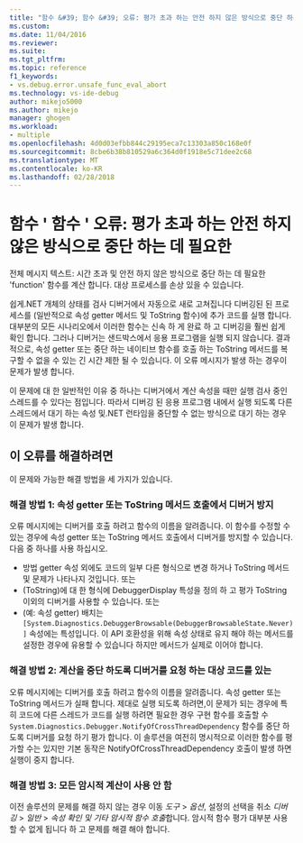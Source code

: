 ```yaml
---
title: "함수 &#39; 함수 &#39; 오류: 평가 초과 하는 안전 하지 않은 방식으로 중단 하는 데 필요한 | Microsoft Docs"
ms.custom: 
ms.date: 11/04/2016
ms.reviewer: 
ms.suite: 
ms.tgt_pltfrm: 
ms.topic: reference
f1_keywords:
- vs.debug.error.unsafe_func_eval_abort
ms.technology: vs-ide-debug
author: mikejo5000
ms.author: mikejo
manager: ghogen
ms.workload:
- multiple
ms.openlocfilehash: 4d0d03efbb844c29195eca7c13303a850c168e0f
ms.sourcegitcommit: 8cbe6b38b810529a6c364d0f1918e5c71dee2c68
ms.translationtype: MT
ms.contentlocale: ko-KR
ms.lasthandoff: 02/28/2018
---
```

# <a name="error-evaluating-the-function-39function39-timed-out-and-needed-to-be-aborted-in-an-unsafe-way"></a>함수 &#39; 함수 &#39; 오류: 평가 초과 하는 안전 하지 않은 방식으로 중단 하는 데 필요한

전체 메시지 텍스트: 시간 초과 및 안전 하지 않은 방식으로 중단 하는 데 필요한 'function' 함수를 계산 합니다. 대상 프로세스를 손상 있을 수 있습니다. 

쉽게.NET 개체의 상태를 검사 디버거에서 자동으로 새로 고쳐집니다 디버깅된 된 프로세스를 (일반적으로 속성 getter 메서드 및 ToString 함수)에 추가 코드를 실행 합니다. 대부분의 모든 시나리오에서 이러한 함수는 신속 하 게 완료 하 고 디버깅을 훨씬 쉽게 확인 합니다. 그러나 디버거는 샌드박스에서 응용 프로그램을 실행 되지 않습니다. 결과적으로, 속성 getter 또는 중단 하는 네이티브 함수를 호출 하는 ToString 메서드를 복구할 수 없을 수 있는 긴 시간 제한 될 수 있습니다. 이 오류 메시지가 발생 하는 경우이 문제가 발생 합니다.
 
이 문제에 대 한 일반적인 이유 중 하나는 디버거에서 계산 속성을 때만 실행 검사 중인 스레드를 수 있다는 점입니다. 따라서 디버깅 된 응용 프로그램 내에서 실행 되도록 다른 스레드에서 대기 하는 속성 및.NET 런타임을 중단할 수 없는 방식으로 대기 하는 경우이 문제가 발생 합니다.
 
## <a name="to-correct-this-error"></a>이 오류를 해결하려면
 
이 문제와 가능한 해결 방법을 세 가지가 있습니다.
 
### <a name="solution-1-prevent-the-debugger-from-calling-the-getter-property-or-tostring-method"></a>해결 방법 1: 속성 getter 또는 ToString 메서드 호출에서 디버거 방지
 
오류 메시지에는 디버거를 호출 하려고 함수의 이름을 알려줍니다. 이 함수를 수정할 수 있는 경우에 속성 getter 또는 ToString 메서드 호출에서 디버거를 방지할 수 있습니다. 다음 중 하나를 사용 하십시오.
 
* 방법 getter 속성 외에도 코드의 일부 다른 형식으로 변경 하거나 ToString 메서드 및 문제가 나타나지 것입니다.
    또는
* (ToString)에 대 한 형식에 DebuggerDisplay 특성을 정의 하 고 평가 ToString 이외의 디버거를 사용할 수 있습니다.
    또는
* (예: 속성 getter) 배치는 `[System.Diagnostics.DebuggerBrowsable(DebuggerBrowsableState.Never)]` 속성에는 특성입니다. 이 API 호환성을 위해 속성 상태로 유지 해야 하는 메서드를 설정한 경우에 유용할 수 있습니다 하지만 메서드가 실제로 이어야 합니다.
 
### <a name="solution-2-have-the-target-code-ask-the-debugger-to-abort-the-evaluation"></a>해결 방법 2: 계산을 중단 하도록 디버거를 요청 하는 대상 코드를 있는
 
오류 메시지에는 디버거를 호출 하려고 함수의 이름을 알려줍니다. 속성 getter 또는 ToString 메서드가 실패 합니다. 제대로 실행 되도록 하려면,이 문제가 되는 경우에 특히 코드에 다른 스레드가 코드를 실행 하려면 필요한 경우 구현 함수를 호출할 수 `System.Diagnostics.Debugger.NotifyOfCrossThreadDependency` 함수를 중단 하도록 디버거를 요청 하기 평가 합니다. 이 솔루션을 여전히 명시적으로 이러한 함수를 평가할 수는 있지만 기본 동작은 NotifyOfCrossThreadDependency 호출이 발생 하면 실행이 중지 합니다.
 
### <a name="solution-3-disable-all-implicit-evaluation"></a>해결 방법 3: 모든 암시적 계산이 사용 안 함
 
이전 솔루션의 문제를 해결 하지 않는 경우 이동 *도구* > *옵션*, 설정의 선택을 취소 *디버깅*  >   *일반* > *속성 확인 및 기타 암시적 함수 호출*합니다. 암시적 함수 평가 대부분 사용할 수 없게 됩니다 하 고 문제를 해결 해야 합니다.



  
